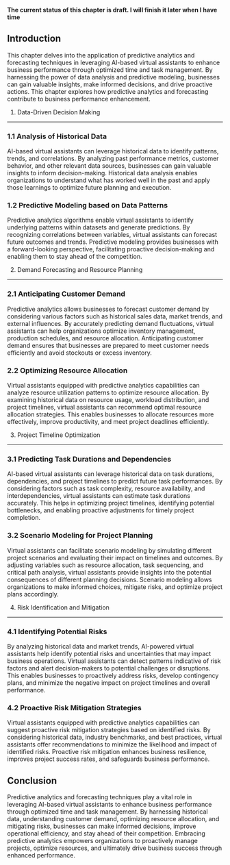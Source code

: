 **The current status of this chapter is draft. I will finish it later when I have time**

Introduction
------------

This chapter delves into the application of predictive analytics and forecasting techniques in leveraging AI-based virtual assistants to enhance business performance through optimized time and task management. By harnessing the power of data analysis and predictive modeling, businesses can gain valuable insights, make informed decisions, and drive proactive actions. This chapter explores how predictive analytics and forecasting contribute to business performance enhancement.

1. Data-Driven Decision Making
------------------------------

### 1.1 Analysis of Historical Data

AI-based virtual assistants can leverage historical data to identify patterns, trends, and correlations. By analyzing past performance metrics, customer behavior, and other relevant data sources, businesses can gain valuable insights to inform decision-making. Historical data analysis enables organizations to understand what has worked well in the past and apply those learnings to optimize future planning and execution.

### 1.2 Predictive Modeling based on Data Patterns

Predictive analytics algorithms enable virtual assistants to identify underlying patterns within datasets and generate predictions. By recognizing correlations between variables, virtual assistants can forecast future outcomes and trends. Predictive modeling provides businesses with a forward-looking perspective, facilitating proactive decision-making and enabling them to stay ahead of the competition.

2. Demand Forecasting and Resource Planning
-------------------------------------------

### 2.1 Anticipating Customer Demand

Predictive analytics allows businesses to forecast customer demand by considering various factors such as historical sales data, market trends, and external influences. By accurately predicting demand fluctuations, virtual assistants can help organizations optimize inventory management, production schedules, and resource allocation. Anticipating customer demand ensures that businesses are prepared to meet customer needs efficiently and avoid stockouts or excess inventory.

### 2.2 Optimizing Resource Allocation

Virtual assistants equipped with predictive analytics capabilities can analyze resource utilization patterns to optimize resource allocation. By examining historical data on resource usage, workload distribution, and project timelines, virtual assistants can recommend optimal resource allocation strategies. This enables businesses to allocate resources more effectively, improve productivity, and meet project deadlines efficiently.

3. Project Timeline Optimization
--------------------------------

### 3.1 Predicting Task Durations and Dependencies

AI-based virtual assistants can leverage historical data on task durations, dependencies, and project timelines to predict future task performances. By considering factors such as task complexity, resource availability, and interdependencies, virtual assistants can estimate task durations accurately. This helps in optimizing project timelines, identifying potential bottlenecks, and enabling proactive adjustments for timely project completion.

### 3.2 Scenario Modeling for Project Planning

Virtual assistants can facilitate scenario modeling by simulating different project scenarios and evaluating their impact on timelines and outcomes. By adjusting variables such as resource allocation, task sequencing, and critical path analysis, virtual assistants provide insights into the potential consequences of different planning decisions. Scenario modeling allows organizations to make informed choices, mitigate risks, and optimize project plans accordingly.

4. Risk Identification and Mitigation
-------------------------------------

### 4.1 Identifying Potential Risks

By analyzing historical data and market trends, AI-powered virtual assistants help identify potential risks and uncertainties that may impact business operations. Virtual assistants can detect patterns indicative of risk factors and alert decision-makers to potential challenges or disruptions. This enables businesses to proactively address risks, develop contingency plans, and minimize the negative impact on project timelines and overall performance.

### 4.2 Proactive Risk Mitigation Strategies

Virtual assistants equipped with predictive analytics capabilities can suggest proactive risk mitigation strategies based on identified risks. By considering historical data, industry benchmarks, and best practices, virtual assistants offer recommendations to minimize the likelihood and impact of identified risks. Proactive risk mitigation enhances business resilience, improves project success rates, and safeguards business performance.

Conclusion
----------

Predictive analytics and forecasting techniques play a vital role in leveraging AI-based virtual assistants to enhance business performance through optimized time and task management. By harnessing historical data, understanding customer demand, optimizing resource allocation, and mitigating risks, businesses can make informed decisions, improve operational efficiency, and stay ahead of their competition. Embracing predictive analytics empowers organizations to proactively manage projects, optimize resources, and ultimately drive business success through enhanced performance.
